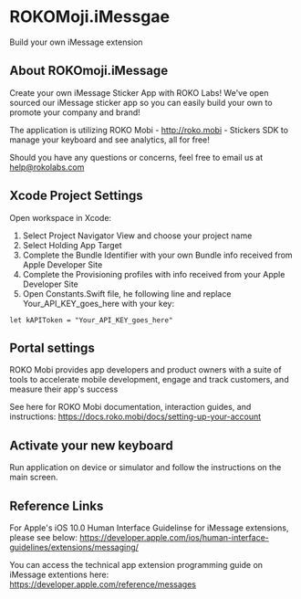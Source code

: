 # ROKOMoji.iMessgae
Build your own iMessage extension

## About ROKOmoji.iMessage
Create your own iMessage Sticker App with ROKO Labs! We've open sourced our iMessage sticker app so you can easily build your own to promote your company and brand!

The application is utilizing ROKO Mobi - http://roko.mobi - Stickers SDK to manage your keyboard and see analytics, all for free! 

Should you have any questions or concerns, feel free to email us at help@rokolabs.com

## Xcode Project Settings
Open workspace in Xcode:

1. Select Project Navigator View and choose your project name
2. Select Holding App Target
3. Complete the Bundle Identifier with your own Bundle info received from Apple Developer Site
4. Complete the Provisioning profiles with info received from your Apple Developer Site
5. Open Constants.Swift file, he following line and replace Your_API_KEY_goes_here with your key:
```
let kAPIToken = "Your_API_KEY_goes_here"
```


## Portal settings
ROKO Mobi provides app developers and product owners with a suite of tools to accelerate mobile development, engage and track customers, and measure their app's success

See here for ROKO Mobi documentation, interaction guides, and instructions:
https://docs.roko.mobi/docs/setting-up-your-account

## Activate your new keyboard
Run application on device or simulator and follow the instructions on the main screen.

## Reference Links
For Apple's iOS 10.0 Human Interface Guidelinse for iMessage extensions, please see below:
https://developer.apple.com/ios/human-interface-guidelines/extensions/messaging/

You can access the technical app extension programming guide on iMessage extentions here:
https://developer.apple.com/reference/messages
